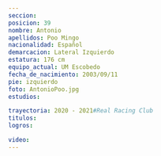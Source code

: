```yaml
---
seccion: 
posicion: 39
nombre: Antonio
apellidos: Poo Mingo
nacionalidad: Español
demarcacion: Lateral Izquierdo
estatura: 176 cm
equipo_actual: UM Escobedo
fecha_de_nacimiento: 2003/09/11
pie: izquierdo
foto: AntonioPoo.jpg
estudios:

trayectoria: 2020 - 2021#Real Racing Club
titulos:
logros:

video:
---
```

